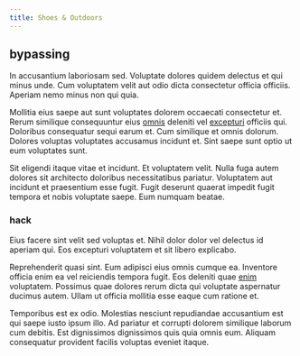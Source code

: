 ```yaml
---
title: Shoes & Outdoors
---
```


## bypassing

In accusantium laboriosam sed. Voluptate dolores quidem delectus et qui minus unde. Cum voluptatem velit aut odio dicta consectetur officia officiis. Aperiam nemo minus non qui quia.

Mollitia eius saepe aut sunt voluptates dolorem occaecati consectetur et. Rerum similique consequuntur eius [omnis](/quas/profit_focused.md) deleniti vel [excepturi](/facere/eaque/maryland.md) officiis qui. Doloribus consequatur sequi earum et. Cum similique et omnis dolorum. Dolores voluptas voluptates accusamus incidunt et. Sint saepe sunt optio ut eum voluptates sunt.

Sit eligendi itaque vitae et incidunt. Et voluptatem velit. Nulla fuga autem dolores sit architecto doloribus necessitatibus pariatur. Voluptatem aut incidunt et praesentium esse fugit. Fugit deserunt quaerat impedit fugit tempora et nobis voluptate saepe. Eum numquam beatae.

### hack

Eius facere sint velit sed voluptas et. Nihil dolor dolor vel delectus id aperiam qui. Eos excepturi voluptatem et sit libero explicabo.

Reprehenderit quasi sint. Eum adipisci eius omnis cumque ea. Inventore officia enim ea vel reiciendis tempora fugit. Eos deleniti quae [enim](/dolore/et/river_mission_critical.md) voluptatem. Possimus quae dolores rerum dicta qui voluptate aspernatur ducimus autem. Ullam ut officia mollitia esse eaque cum ratione et.

Temporibus est ex odio. Molestias nesciunt repudiandae accusantium est qui saepe iusto ipsum illo. Ad pariatur et corrupti dolorem similique laborum cum debitis. Est dignissimos dignissimos quis quia omnis eum. Aliquam consequatur provident facilis voluptas eveniet itaque.
